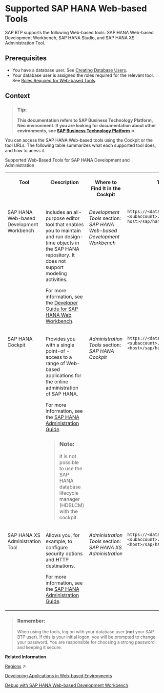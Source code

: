 <!-- loioad3717d2c242436095fd12c158d7876f -->

# Supported SAP HANA Web-based Tools

SAP BTP supports the following Web-based tools: SAP HANA Web-based Development Workbench, SAP HANA Studio, and SAP HANA XS Administration Tool.



## Prerequisites

-   You have a database user. See [Creating Database Users](creating-database-users-a55b836.md).
-   Your database user is assigned the roles required for the relevant tool. See [Roles Required for Web-based Tools](assign-roles-required-for-the-sap-hana-xs-administration-tool-c006db5.md#loiod7c4ca5dac4f4dbbb47901eebe9ea0d1).



## Context

> ### Tip:  
> **This documentation refers to SAP Business Technology Platform, Neo environment. If you are looking for documentation about other environments, see [SAP Business Technology Platform](https://help.sap.com/viewer/65de2977205c403bbc107264b8eccf4b/Cloud/en-US/6a2c1ab5a31b4ed9a2ce17a5329e1dd8.html "SAP Business Technology Platform (SAP BTP) is an integrated offering comprised of four technology portfolios: database and data management, application development and integration, analytics, and intelligent technologies. The platform offers users the ability to turn data into business value, compose end-to-end business processes, and build and extend SAP applications quickly.") :arrow_upper_right:.**

You can access the SAP HANA Web-based tools using the Cockpit or the tool URLs. The following table summarizes what each supported tool does, and how to acess it.

<a name="loioad3717d2c242436095fd12c158d7876f__table_dwm_rny_ct"/>Supported Web-Based Tools for SAP HANA Development and Administration


<table>
<tr>
<th valign="top">

Tool



</th>
<th valign="top">

Description



</th>
<th valign="top">

Where to Find It in the Cockpit



</th>
<th valign="top">

Tool URL



</th>
</tr>
<tr>
<td valign="top">

SAP HANA Web-based Development Workbench



</td>
<td valign="top">

Includes an all-purpose editor tool that enables you to maintain and run design-time objects in the SAP HANA repository. It does not support modeling activities.

For more information, see the [Developer Guide for SAP HANA Web Workbench](https://help.sap.com/viewer/b3d0daf2a98e49ada00bf31b7ca7a42e/2.0.00/en-US/).



</td>
<td valign="top">

 *Development Tools* section: *SAP HANA Web-based Development Workbench* 



</td>
<td valign="top">

 `https://<database instance><subaccount>.< host>/sap/hana/xs/ide/` 



</td>
</tr>
<tr>
<td valign="top">

SAP HANA Cockpit



</td>
<td valign="top">

Provides you with a single point-of -access to a range of Web-based applications for the online administration of SAP HANA.

For more information, see the [SAP HANA Administration Guide](https://help.sap.com/viewer/6b94445c94ae495c83a19646e7c3fd56/2.0.00/en-US).

> ### Note:  
> It is not possible to use the SAP HANA database lifecycle manager \(HDBLCM\) with the cockpit.



</td>
<td valign="top">

 *Administration Tools* section: *SAP HANA Cockpit* 



</td>
<td valign="top">

 `https://<database instance><subaccount>.<host>/sap/hana/xs/admin/cockpit` 



</td>
</tr>
<tr>
<td valign="top">

SAP HANA XS Administration Tool



</td>
<td valign="top">

Allows you, for example, to configure security options and HTTP destinations.

For more information, see the [SAP HANA Administration Guide](https://help.sap.com/viewer/6b94445c94ae495c83a19646e7c3fd56/2.0.00/en-US).



</td>
<td valign="top">

 *Administration Tools* section: *SAP HANA XS Administration* 



</td>
<td valign="top">

 `https://<database instance><subaccount>.<host>/sap/hana/xs/admin/` 



</td>
</tr>
</table>

> ### Remember:  
> When using the tools, log on with your database user \(**not** your SAP BTP user\). If this is your initial logon, you will be prompted to change your password. You are responsible for choosing a strong password and keeping it secure.

**Related Information**  


[Regions](https://help.sap.com/viewer/65de2977205c403bbc107264b8eccf4b/Cloud/en-US/350356d1dc314d3199dca15bd2ab9b0e.html "You can deploy applications in different regions. Each region represents a geographical location (for example, Europe, US East) where applications, data, or services are hosted.") :arrow_upper_right:

[Developing Applications in Web-based Environments](http://help.sap.com/saphelp_hanaplatform/helpdata/en/7f/99b0f952d04792912587c99e299ef5/content.htm)

[Debug with SAP HANA Web-based Development Workbench](debug-with-sap-hana-web-based-development-workbench-1beaa7a.md "You can only debug SAP HANA server-side JavaScript with the SAP HANA Tools plugin for Eclipse as of release 7.4. If you are working with lower plugin versions, use the SAP HANA Web-based Development Workbench to perform your debugging tasks.")

